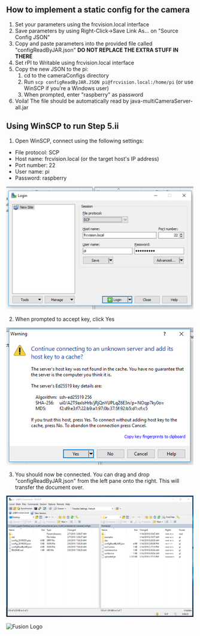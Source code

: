 ## How to implement a static config for the camera

1. Set your parameters using the frcvision.local interface
1. Save parameters by using Right-Click->Save Link As... on "Source Config JSON"
1. Copy and paste parameters into the provided file called "configReadByJAR.json" 
**DO NOT REPLACE THE EXTRA STUFF IN THERE**
1. Set rPI to Writable using frcvision.local interface
1. Copy the new JSON to the pi:
    1. cd to the cameraConfigs directory
    1. Run 
    ```scp configReadByJAR.JSON pi@frcvision.local:/home/pi```
      (or use WinSCP if you're a Windows user)
    1. When prompted, enter "raspberry" as password
1. Voila! The file should be automatically read by java-multiCameraServer-all.jar

## Using WinSCP to run Step 5.ii

1. Open WinSCP, connect using the following settings:
- File protocol: SCP
- Host name: frcvision.local (or the target host's IP address)
- Port number: 22
- User name: pi
- Password: raspberry
<img src="../images/step1.png" width="500" />

2. When prompted to accept key, click Yes
<img src="../images/step2.png" width="500" />

3. You should now be connected. You can drag and drop "configReadByJAR.json" 
from the left pane onto the right. This will transfer the document over.
<img src="../images/step3.png" width="500" />

![Fusion Logo](http://www.fusion364.com/img/fusionlogo.png)